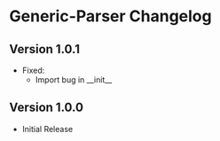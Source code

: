 # Generic-Parser Changelog

## Version 1.0.1
 - Fixed:
   - Import bug in \_\_init\_\_ 

## Version 1.0.0
 - Initial Release
